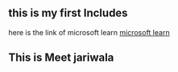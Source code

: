 ## this is my first Includes 

here is the link of microsoft learn
[microsoft learn](https://www.bing.com/ck/a?!&&p=018f9d1efc3cf8e0JmltdHM9MTcxODY2ODgwMCZpZ3VpZD0yMDg5NDNiMC1iOWYzLTY2ZWUtMDU1OC01NzkyYjgwYjY3MmMmaW5zaWQ9NTI0MQ&ptn=3&ver=2&hsh=3&fclid=208943b0-b9f3-66ee-0558-5792b80b672c&psq=microsoft+learn&u=a1aHR0cHM6Ly9sZWFybi5taWNyb3NvZnQuY29tL2VuLXVzL3RyYWluaW5nLw&ntb=1)


 ## This is Meet jariwala